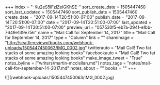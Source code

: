 +++
index = "-Ku2eS5lFzlZeIGKhSE-"
sort_create_date = 1505447460
sort_last_updated = 1505447460
sort_publish_date = 1505447460
create_date = "2017-09-14T20:51:00-07:00"
publish_date = "2017-09-14T20:51:00-07:00"
date = "2017-09-14T20:51:00-07:00"
last_updated = "2017-09-14T20:51:00-07:00"
preview_url = "057530f5-eb7a-294f-e1bb-7649e139e756"
name = "Mail Call for September 14, 2017"
title = "Mail Call for September 14, 2017"
type = "Column"
link = ""
shareimage = "http://seattlereviewofbooks.com/webhook-uploads/1505447450063/IMG_0002.jpg"
twitterauto = "Mail Call! Two fat stacks of some amazing looking books"
facebookauto = "Mail Call! Two fat stacks of some amazing looking books"
make_image_tweet = "True"
notes_byline = ["writers/martin-mcclellan.md"]
notes_tags = "notes/mail-call-for-september-14-2017.md"
notes_about = ""
books = ""
+++
<p class="image">![](/webhook-uploads/1505447450063/IMG_0002.jpg)</p>